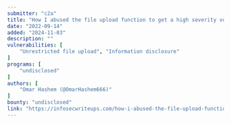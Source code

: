 ```yaml
---
submitter: "c2a"
title: "How I abused the file upload function to get a high severity vulnerability in Bug Bounty"
date: "2022-09-14"
added: "2024-11-03"
description: ""
vulnerabilities: [
    "Unrestricted file upload", "Information disclosure"
]
programs: [
    "undisclosed"
]
authors: [
    "Omar Hashem (@OmarHashem666)"
]
bounty: "undisclosed"
link: "https://infosecwriteups.com/how-i-abused-the-file-upload-function-to-get-a-high-severity-vulnerability-in-bug-bounty-7cdcf349080b"
---
```




